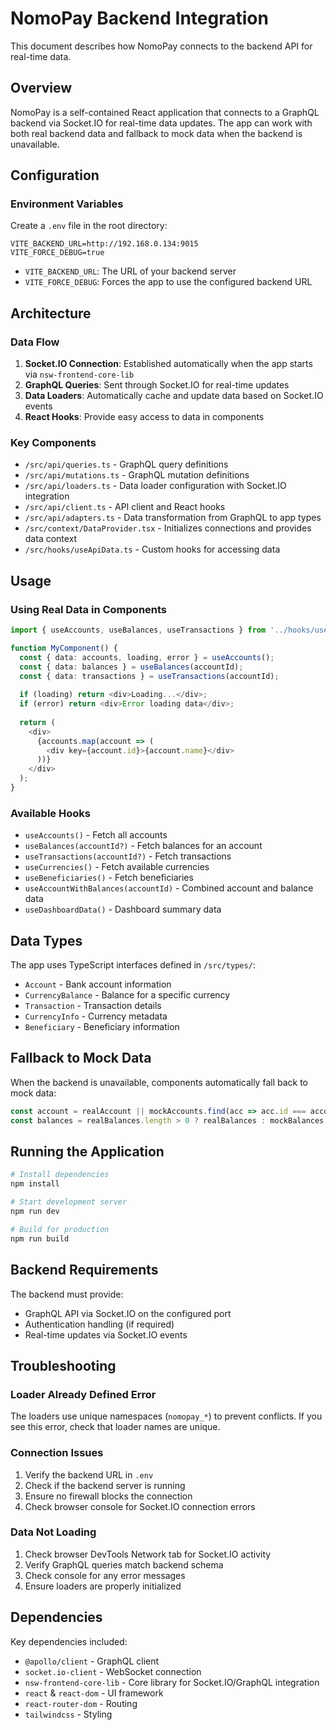 # NomoPay Backend Integration

This document describes how NomoPay connects to the backend API for real-time data.

## Overview

NomoPay is a self-contained React application that connects to a GraphQL backend via Socket.IO for real-time data updates. The app can work with both real backend data and fallback to mock data when the backend is unavailable.

## Configuration

### Environment Variables

Create a `.env` file in the root directory:

```env
VITE_BACKEND_URL=http://192.168.0.134:9015
VITE_FORCE_DEBUG=true
```

- `VITE_BACKEND_URL`: The URL of your backend server
- `VITE_FORCE_DEBUG`: Forces the app to use the configured backend URL

## Architecture

### Data Flow

1. **Socket.IO Connection**: Established automatically when the app starts via `nsw-frontend-core-lib`
2. **GraphQL Queries**: Sent through Socket.IO for real-time updates
3. **Data Loaders**: Automatically cache and update data based on Socket.IO events
4. **React Hooks**: Provide easy access to data in components

### Key Components

- `/src/api/queries.ts` - GraphQL query definitions
- `/src/api/mutations.ts` - GraphQL mutation definitions
- `/src/api/loaders.ts` - Data loader configuration with Socket.IO integration
- `/src/api/client.ts` - API client and React hooks
- `/src/api/adapters.ts` - Data transformation from GraphQL to app types
- `/src/context/DataProvider.tsx` - Initializes connections and provides data context
- `/src/hooks/useApiData.ts` - Custom hooks for accessing data

## Usage

### Using Real Data in Components

```typescript
import { useAccounts, useBalances, useTransactions } from '../hooks/useApiData';

function MyComponent() {
  const { data: accounts, loading, error } = useAccounts();
  const { data: balances } = useBalances(accountId);
  const { data: transactions } = useTransactions(accountId);
  
  if (loading) return <div>Loading...</div>;
  if (error) return <div>Error loading data</div>;
  
  return (
    <div>
      {accounts.map(account => (
        <div key={account.id}>{account.name}</div>
      ))}
    </div>
  );
}
```

### Available Hooks

- `useAccounts()` - Fetch all accounts
- `useBalances(accountId?)` - Fetch balances for an account
- `useTransactions(accountId?)` - Fetch transactions
- `useCurrencies()` - Fetch available currencies
- `useBeneficiaries()` - Fetch beneficiaries
- `useAccountWithBalances(accountId)` - Combined account and balance data
- `useDashboardData()` - Dashboard summary data

## Data Types

The app uses TypeScript interfaces defined in `/src/types/`:
- `Account` - Bank account information
- `CurrencyBalance` - Balance for a specific currency
- `Transaction` - Transaction details
- `CurrencyInfo` - Currency metadata
- `Beneficiary` - Beneficiary information

## Fallback to Mock Data

When the backend is unavailable, components automatically fall back to mock data:

```typescript
const account = realAccount || mockAccounts.find(acc => acc.id === accountId);
const balances = realBalances.length > 0 ? realBalances : mockBalances;
```

## Running the Application

```bash
# Install dependencies
npm install

# Start development server
npm run dev

# Build for production
npm run build
```

## Backend Requirements

The backend must provide:
- GraphQL API via Socket.IO on the configured port
- Authentication handling (if required)
- Real-time updates via Socket.IO events

## Troubleshooting

### Loader Already Defined Error
The loaders use unique namespaces (`nomopay_*`) to prevent conflicts. If you see this error, check that loader names are unique.

### Connection Issues
1. Verify the backend URL in `.env`
2. Check if the backend server is running
3. Ensure no firewall blocks the connection
4. Check browser console for Socket.IO connection errors

### Data Not Loading
1. Check browser DevTools Network tab for Socket.IO activity
2. Verify GraphQL queries match backend schema
3. Check console for any error messages
4. Ensure loaders are properly initialized

## Dependencies

Key dependencies included:
- `@apollo/client` - GraphQL client
- `socket.io-client` - WebSocket connection
- `nsw-frontend-core-lib` - Core library for Socket.IO/GraphQL integration
- `react` & `react-dom` - UI framework
- `react-router-dom` - Routing
- `tailwindcss` - Styling